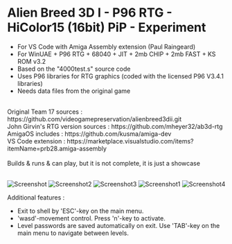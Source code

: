 # Alien Breed 3D I - P96 RTG - HiColor15 (16bit) PiP - Experiment
* For VS Code with Amiga Assembly extension (Paul Raingeard)<br>
* For WinUAE + P96 RTG + 68040 + JIT + 2mb CHIP + 2mb FAST + KS ROM v3.2<br>
* Based on the "4000test.s" source code<br>
* Uses P96 libraries for RTG graphics (coded with the licensed P96 V3.4.1 libraries)<br>
* Needs data files from the original game<br>
<br>
Original Team 17 sources : https://github.com/videogamepreservation/alienbreed3dii.git<br>
John Girvin's RTG version sources : https://github.com/mheyer32/ab3d-rtg<br>
AmigaOS includes : https://github.com/kusma/amiga-dev<br>
VS Code extension : https://marketplace.visualstudio.com/items?itemName=prb28.amiga-assembly<br>
<br>
Builds & runs & can play, but it is not complete, it is just a showcase<br>
<br>

![Screenshot](https://github.com/user-attachments/assets/95b4f664-d2d0-4cc0-833e-4efb315ab7ea)
![Screenshot2](https://github.com/user-attachments/assets/f366d2ce-ee5c-4cdf-85a8-9a25a0115923)
![Screenshot3](https://github.com/user-attachments/assets/590ae597-4ce8-40c9-b53f-0cf5d350b6be)
![Screenshot1](https://github.com/user-attachments/assets/ae515c33-5d8b-452e-a7d2-57eb9917d001)
![Screenshot4](https://github.com/user-attachments/assets/4295551f-88ea-47d3-882a-42f1897112c3)

Additional features :
- Exit to shell by 'ESC'-key on the main menu.
- 'wasd'-movement control. Press 'n'-key to activate.
- Level passwords are saved automatically on exit. Use 'TAB'-key on the main menu to navigate between levels.
